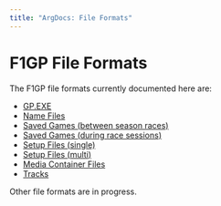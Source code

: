 ```yaml
---
title: "ArgDocs: File Formats"
---
```


# F1GP File Formats

The F1GP file formats currently documented here are:

- [GP.EXE](/argdocs/file-formats/gpexe/)
- [Name Files](/argdocs/file-formats/names/)
- [Saved Games (between season races)](/argdocs/file-formats/saves/)
- [Saved Games (during race sessions)](/argdocs/file-formats/saves-racing/)
- [Setup Files (single)](/argdocs/file-formats/setups-single)
- [Setup Files (multi)](/argdocs/file-formats/setups-multi)
- [Media Container Files](/argdocs/file-formats/media-containers/)
- [Tracks](/argdocs/file-formats/track/)

Other file formats are in progress.
